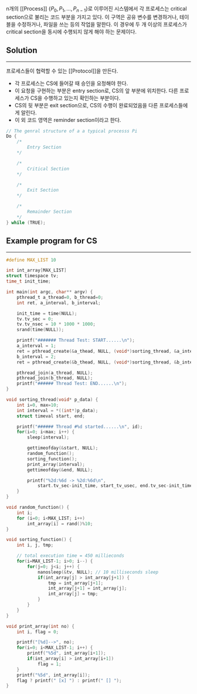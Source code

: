 n개의 [[Process]] $\{P_0, P_1, ..., P_{n-1}\}$로 이루어진 시스템에서 각 프로세스는 critical section으로 불리는 코드 부분을 가지고 있다. 이 구역은 공유 변수를 변경하거나, 테이블을 수정하거나, 파일을 쓰는 등의 작업을 말한다. 이 경우에 두 개 이상의 프로세스가 critical section을 동시에 수행되지 않게 해야 하는 문제이다.

## Solution
---
프로세스들이 협력할 수 있는 [[Protocol]]을 만든다. 
+ 각 프로세스는 CS에 들어갈 때 승인을 요청해야 한다.
+ 이 요청을 구현하는 부분은 entry section로, CS의 앞 부분에 위치한다. 다른 프로세스가 CS을 수행하고 있는지 확인하는 부분이다. 
+ CS의 뒷 부분은 exit section으로, CS의 수행이 완료되었음을 다른 프로세스들에게 알린다.
+ 이 외 코드 영역은 reminder section이라고 한다.
```c
// The genral structure of a a typical processs Pi
Do {
	/*
		Entry Section
	*/

	/*
		Critical Section
	*/

	/*
		Exit Section
	*/

	/*
		Remainder Section
	*/
} while (TRUE);
```
## Example program for CS
---
```c
#define MAX_LIST 10

int int_array[MAX_LIST]
struct timespace tv;
time_t init_time;

int main(int argc, char** argv) {
	pthread_t a_thread=0, b_thread=0;
	int ret, a_interval, b_interval;

	init_time = time(NULL);
	tv.tv_sec = 0;
	tv.tv_nsec = 10 * 1000 * 1000;
	srand(time(NULL));

	printf("####### Thread Test: START......\n");
	a_interval = 1;
	ret = pthread_create(&a_thead, NULL, (void*)sorting_thread, &a_interval);
	b_interval = 2;
	ret = pthread_create(&b_thead, NULL, (void*)sorting_thread, &b_interval);

	pthread_join(a_thread, NULL);
	pthread_join(b_thread, NULL);
	printf("###### Thread Test: END......\n");
}

void sorting_thread(void* p_data) {
	int i=0, max=10;
	int interval = *((int*)p_data);
	struct timeval start, end;

	printf("###### Thread #%d started......\n", id);
	for(i=0; i<max; i++) {
		sleep(interval);

		gettimeofday(&start, NULL);
		random_function();
		sorting_function();
		print_array(interval);
		gettimeofday(&end, NULL);

		printf("%2d:%6d -> %2d:%6d\n", 
			start.tv_sec-init_time, start_tv_usec, end.tv_sec-init_time, end.tv_usec);
	}
}

void random_function() {
	int i;
	for (i=0; i<MAX_LIST; i++)
		int_array[i] = rand()%10;
}

void sorting_function() {
	int i, j, tmp;

	// total execution time = 450 millieconds
	for(i=MAX_LIST-1; i>0; i--) {
		for(j=0; j<i; j++) {
			nanosleep(&tv, NULL); // 10 milliseconds sleep
			if(int_array[j] > int_array[j+1]) {
				tmp = int_array[j+1];
				int_array[j+1] = int_array[j];
				int_array[j] = tmp;
			}
		}
	}
}

void print_array(int no) {
	int i, flag = 0;

	printf("[%d]-->", no);
	for(i=0; i<MAX_LIST-1; i++) {
		printf("%5d", int_array[i+1]);
		if(int_array[i] > int_array[i+1]) 
			flag = 1;
	}
	printf("%5d", int_array[i]);
	flag ? printf(" [x] ") : printf(" [] ");
}
```


